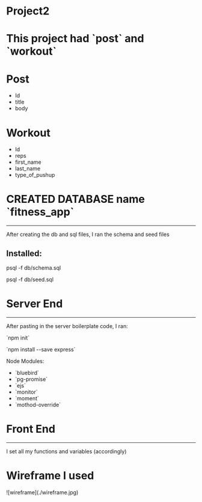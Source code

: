 # Project2

<h1>This project had `post` and `workout`</h1>

<h1>Post</h1>

<ul>
    <li>Id</li>
    <li>title</li>
    <li>body</li>
</ul>

<h1>Workout</h1>
<ul>
    <li>Id</li>
    <li>reps</li>
    <li>first_name</li>
    <li>last_name</li>
    <li>type_of_pushup</li>
</ul>
    
<h1>CREATED DATABASE name `fitness_app`</h1>
<hr>
    <p>After creating the db and sql files, I ran the schema and seed files</p>
<h2>Installed:</h2>
    <p>psql -f db/schema.sql</p>
    <p>psql -f db/seed.sql</p>

<h1>Server End</h1>
<hr>
    <p>After pasting in the server boilerplate code, I ran:</p>
    <p>`npm init`</p>
    <p>`npm install --save express`</p>
    <p>Node Modules:</p>
<ul>
    <li>`bluebird`</li>
    <li>`pg-promise`</li>
    <li>`ejs`</li>
    <li>`monitor`</li>
    <li>`moment`</li>
    <li>`mothod-override`</li>
</ul>

<h1>Front End</h1>
<hr>
    <p> I set all my functions and variables (accordingly)</p>

<h1>Wireframe I used</h1>   
    <p>![wireframe](./wireframe.jpg)</p>